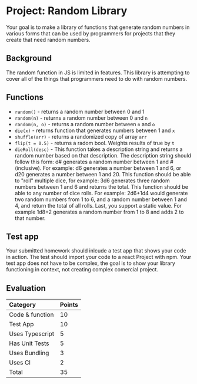 # Project: Random Library
Your goal is to make a library of functions that generate random numbers in various forms that can be used by programmers for projects that they create that need random numbers. 

## Background 
The random function in JS is limited in features. This library is attempting to cover all of the things that programmers need to do with random numbers. 

## Functions

- `random()` - returns a random number between 0 and 1
- `random(n)` - returns a random number between 0 and `n`
- `random(n, o)` - returns a random number between `n` and `o`
- `die(x)` - returns function that generates numbers between 1 and `x`
- `shuffle(arr)` - returns a randomized copy of array `arr` 
- `flip(t = 0.5)` - returns a radom bool. Weights results of true by `t`
- `dieRoll(desc)` - This function takes a description string and returns a random number based on that description. The description string should follow this form: d# generates a random number between 1 and # (inclusive). For example: d6 generates a number between 1 and 6, or d20 generates a number between 1 and 20. This function should be able to "roll" multiple dice, for example: 3d6 generates three random numbers between 1 and 6 and returns the total. This function should be able to any number of dice rolls. For example: 2d6+1d4 would generate two random numbers from 1 to 6, and a random number between 1 and 4, and return the total of all rolls. Last, you support a static value. For example 1d8+2 generates a random number from 1 to 8 and adds 2 to that number. 

## Test app
Your submitted homework should inlcude a test app that shows your code in action. The test should import your code to a react Project with npm. Your test app does not have to be complex, the goal is to show your library functioning in context, not creating complex comercial project. 

## Evaluation
| Category | Points |
|:---------|:-------|
| Code & function | 10 |
| Test App        | 10 |
| Uses Typescript |  5 |
| Has Unit Tests  |  5 |
| Uses Bundling   |  3 |
| Uses CI         |  2 |
| Total           | 35 |